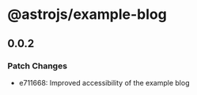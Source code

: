 # @astrojs/example-blog

## 0.0.2
### Patch Changes

- e711668: Improved accessibility of the example blog
